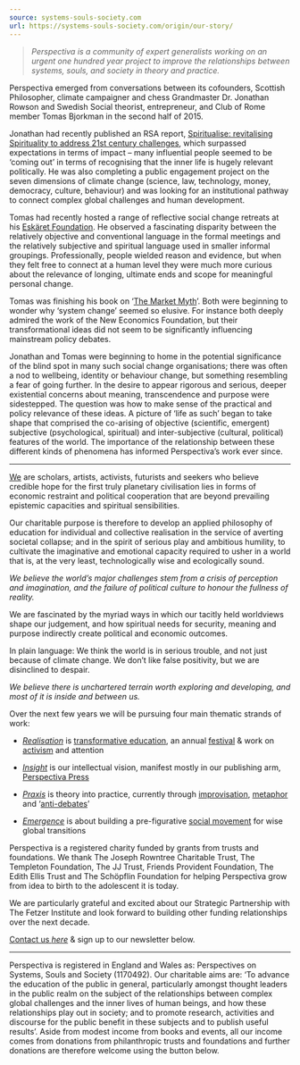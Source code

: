 ```yaml
---
source: systems-souls-society.com
url: https://systems-souls-society.com/origin/our-story/
---
```


> _Perspectiva is a community of expert generalists working on an urgent one hundred year project to improve the relationships between systems, souls, and society in theory and practice._

Perspectiva emerged from conversations between its cofounders, Scottish Philosopher, climate campaigner and chess Grandmaster Dr. Jonathan Rowson and Swedish Social theorist, entrepreneur, and Club of Rome member Tomas Bjorkman in the second half of 2015.

Jonathan had recently published an RSA report, [Spiritualise: revitalising Spirituality to address 21st century challenges](https://www.thersa.org/reports/spiritualise-cultivating-spiritual-sensibility-to-address-21st-century-challenges), which surpassed expectations in terms of impact – many influential people seemed to be ‘coming out’ in terms of recognising that the inner life is hugely relevant politically. He was also completing a public engagement project on the seven dimensions of climate change (science, law, technology, money, democracy, culture, behaviour) and was looking for an institutional pathway to connect complex global challenges and human development.

Tomas had recently hosted a range of reflective social change retreats at his [Eskäret Foundation](http://www.ekskaretfoundation.com/). He observed a fascinating disparity between the relatively objective and conventional language in the formal meetings and the relatively subjective and spiritual language used in smaller informal groupings. Professionally, people wielded reason and evidence, but when they felt free to connect at a human level they were much more curious about the relevance of longing, ultimate ends and scope for meaningful personal change.

Tomas was finishing his book on ‘[The Market Myth](http://www.market-myth.com/)’. Both were beginning to wonder why ‘system change’ seemed so elusive. For instance both deeply admired the work of the New Economics Foundation, but their transformational ideas did not seem to be significantly influencing mainstream policy debates.

Jonathan and Tomas were beginning to home in the potential significance of the blind spot in many such social change organisations; there was often a nod to wellbeing, identity or behaviour change, but something resembling a fear of going further. In the desire to appear rigorous and serious, deeper existential concerns about meaning, transcendence and purpose were sidestepped. The question was how to make sense of the practical and policy relevance of these ideas. A picture of ‘life as such’ began to take shape that comprised the co-arising of objective (scientific, emergent) subjective (psychological, spiritual) and inter-subjective (cultural, political) features of the world. The importance of the relationship between these different kinds of phenomena has informed Perspectiva’s work ever since.

---

[We](https://systems-souls-society.com/origin/people/) are scholars, artists, activists, futurists and seekers who believe credible hope for the first truly planetary civilisation lies in forms of economic restraint and political cooperation that are beyond prevailing epistemic capacities and spiritual sensibilities.

Our charitable purpose is therefore to develop an applied philosophy of education for individual and collective realisation in the service of averting societal collapse; and in the spirit of serious play and ambitious humility, to cultivate the imaginative and emotional capacity required to usher in a world that is, at the very least, technologically wise and ecologically sound.

_We believe the world’s major challenges stem from a crisis of perception and imagination, and the failure of political culture to honour the fullness of reality._

We are fascinated by the myriad ways in which our tacitly held worldviews shape our judgement, and how spiritual needs for security, meaning and purpose indirectly create political and economic outcomes.

In plain language: We think the world is in serious trouble, and not just because of climate change. We don’t like false positivity, but we are disinclined to despair.

_We believe there is unchartered terrain worth exploring and developing, and most of it is inside and between us._

Over the next few years we will be pursuing four main thematic strands of work: 

-   [_Realisation_](https://systems-souls-society.com/realisation/) is [transformative education](https://systems-souls-society.com/realisation/transformative-education-alliance/), an annual [festival](https://systems-souls-society.com/realisation/realisation-festival/) & work on [activism](https://systems-souls-society.com/realisation/entangled-activism/) and attention  
    
-   [_Insight_](https://systems-souls-society.com/insight/) is our intellectual vision, manifest mostly in our publishing arm, [Perspectiva Press](https://systems-souls-society.com/insight/perspectiva-press/)
-   [_Praxis_](https://systems-souls-society.com/praxis/) is theory into practice, currently through [improvisation](https://systems-souls-society.com/praxis/improv/), [metaphor](https://systems-souls-society.com/praxis/metaphor/) and ‘[anti-debates](https://systems-souls-society.com/praxis/antidebate/)’
-   [_Emergence_](https://systems-souls-society.com/emergence/) is about building a pre-figurative [social movement](https://systems-souls-society.com/emergence/emerge/) for wise global transitions

Perspectiva is a registered charity funded by grants from trusts and foundations. We thank The Joseph Rowntree Charitable Trust, The Templeton Foundation, The JJ Trust, Friends Provident Foundation, The Edith Ellis Trust and The Schöpflin Foundation for helping Perspectiva grow from idea to birth to the adolescent it is today.

We are particularly grateful and excited about our Strategic Partnership with The Fetzer Institute and look forward to building other funding relationships over the next decade.

[Contact us _here_](https://systems-souls-society.com/origin/contact/) & sign up to our newsletter below.

---

Perspectiva is registered in England and Wales as: Perspectives on Systems, Souls and Society (1170492). Our charitable aims are: ‘To advance the education of the public in general, particularly amongst thought leaders in the public realm on the subject of the relationships between complex global challenges and the inner lives of human beings, and how these relationships play out in society; and to promote research, activities and discourse for the public benefit in these subjects and to publish useful results’. Aside from modest income from books and events, all our income comes from donations from philanthropic trusts and foundations and further donations are therefore welcome using the button below.
